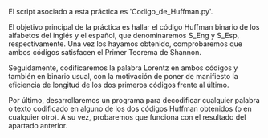 El script asociado a esta práctica es 'Codigo_de_Huffman.py'. 

El objetivo principal de la práctica es hallar el código Huffman binario de los alfabetos del
inglés y el español, que denominaremos S_Eng y S_Esp, respectivamente. Una vez los hayamos
obtenido, comprobaremos que ambos códigos satisfacen el Primer Teorema de Shannon.

Seguidamente, codificaremos la palabra Lorentz en ambos códigos y también en binario
usual, con la motivación de poner de manifiesto la eficiencia de longitud de los dos primeros
códigos frente al último.

Por último, desarrollaremos un programa para decodificar cualquier palabra o texto
codificado en alguno de los dos códigos Huffman obtenidos (o en cualquier otro). A su vez,
probaremos que funciona con el resultado del apartado anterior.
